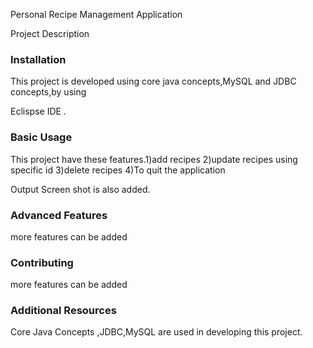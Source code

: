 
Personal Recipe Management Application

Project Description


### Installation
This  project is developed using core java concepts,MySQL and JDBC concepts,by using 

Eclispse IDE .

### Basic Usage

This project have these features.1)add recipes
2)update recipes using specific id
3)delete recipes 
4)To quit the application


Output Screen shot is also added.

### Advanced Features
more features can be added


### Contributing

more features can be added

### Additional Resources

Core Java Concepts ,JDBC,MySQL are used in developing this project.

